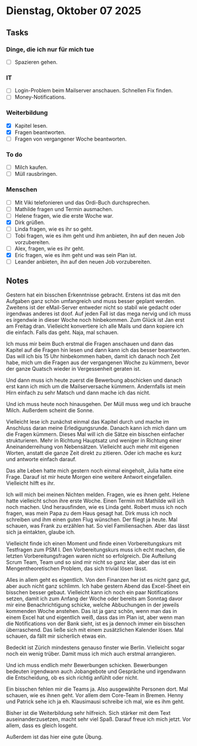 # Dienstag, Oktober 07 2025

## Tasks

### Dinge, die ich nur für mich tue

- [ ] Spazieren gehen.

### IT

- [ ] Login-Problem beim Mailserver anschauen. Schnellen Fix finden.
- [ ] Money-Notifications.

### Weiterbildung

- [X] Kapitel lesen.
- [X] Fragen beantworten.
- [ ] Fragen von vergangener Woche beantworten.

### To do

- [ ] Milch kaufen.
- [ ] Müll rausbringen.

### Menschen

- [ ] Mit Viki telefonieren und das Ordi-Buch durchsprechen.
- [ ] Mathilde fragen und Termin ausmachen.
- [ ] Helene fragen, wie die erste Woche war.
- [X] Dirk grüßen.
- [ ] Linda fragen, wie es ihr so geht.
- [ ] Tobi fragen, wie es ihm geht und ihm anbieten, ihn auf den neuen Job vorzubereiten.
- [ ] Alex, fragen, wie es ihr geht.
- [X] Eric fragen, wie es ihm geht und was sein Plan ist.
- [ ] Leander anbieten, ihn auf den neuen Job vorzubereiten.

## Notes

Gestern hat ein bisschen Erkenntnisse gebracht. Erstens ist das mit den Aufgaben ganz schön umfangreich und muss besser geplant werden. Zweitens ist der eMail-Server entweder nicht so stabil wie gedacht oder irgendwas anderes ist doof. Auf jeden Fall ist das mega nervig und ich muss es irgendwie in dieser Woche noch hinbekommen. Zum Glück ist Jan erst am Freitag dran. Vielleicht konvertiere ich alle Mails und dann kopiere ich die einfach. Falls das geht. Naja, mal schauen.

Ich muss mir beim Buch erstmal die Fragen anschauen und dann das Kapitel auf die Fragen hin lesen und dann kann ich das besser beantworten. Das will ich bis 15 Uhr hinbekommen haben, damit ich danach noch Zeit habe, mich um die Fragen aus der vergangenen Woche zu kümmern, bevor der ganze Quatsch wieder in Vergessenheit geraten ist.

Und dann muss ich heute zuerst die Bewerbung abschicken und danach erst kann ich mich um die Mailserversache kümmern. Andernfalls ist mein Hirn einfach zu sehr Matsch und dann mache ich das nicht.

Und ich muss heute noch hinausgehen. Der Müll muss weg und ich brauche Milch. Außerdem scheint die Sonne.

Vielleicht lese ich zunächst einmal das Kapitel durch und mache im Anschluss daran meine Erledigungsrunde. Danach kann ich mich dann um die Fragen kümmern. Dieses Mal will ich die Sätze ein bisschen einfacher strukturieren. Mehr in Richtung Hauptsatz und weniger in Richtung einer Aneinanderreihung von Nebensätzen. Vielleicht auch mehr mit eigenen Worten, anstatt die ganze Zeit direkt zu zitieren. Oder ich mache es kurz und antworte einfach darauf.

Das alte Leben hatte mich gestern noch einmal eingeholt, Julia hatte eine Frage. Darauf ist mir heute Morgen eine weitere Antwort eingefallen. Vielleicht hilft es ihr.

Ich will mich bei meinen Nichten melden. Fragen, wie es ihnen geht. Helene hatte vielleicht schon ihre erste Woche. Einen Termin mit Mathilde will ich noch machen. Und herausfinden, wie es Linda geht. Robert muss ich noch fragen, was mein Papa zu dem Haus gesagt hat. Dirk muss ich noch schreiben und ihm einen guten Flug wünschen. Der fliegt ja heute. Mal schauen, was Frank zu erzählen hat. So viel Familiensachen. Aber das lässt sich ja eintakten, glaube ich.

Vielleicht finde ich einen Moment und finde einen Vorbereitungskurs mit Testfragen zum PSM I. Den Vorbereitungskurs muss ich echt machen, die letzten Vorbereitungsfragen waren nicht so erfolgreich. Die Aufteilung Scrum Team, Team und so sind mir nicht so ganz klar, aber das ist ein Mengentheoretischen Problem, das sich trivial lösen lässt.

Alles in allem geht es eigentlich. Von den Finanzen her ist es nicht ganz gut, aber auch nicht ganz schlimm. Ich habe gestern Abend das Excel-Sheet ein bisschen besser gebaut. Vielleicht kann ich noch ein paar Notifications setzen, damit ich zum Anfang der Woche oder bereits am Sonntag davor mir eine Benachrichtigung schicke, welche Abbuchungen in der jeweils kommenden Woche anstehen. Das ist ja ganz schön, wenn man das in einem Excel hat und eigentlich weiß, dass das im Plan ist, aber wenn man die Notifications von der Bank sieht, ist es ja dennoch immer ein bisschen überraschend. Das ließe sich mit einem zusätzlichen Kalender lösen. Mal schauen, da fällt mir sicherlich etwas ein.

Bedeckt ist Zürich mindestens genauso finster wie Berlin. Vielleicht sogar noch ein wenig trüber. Damit muss ich mich auch erstmal arrangieren.

Und ich muss endlich mehr Bewerbungen schicken. Bewerbungen bedeuten irgendwann auch Jobangebote und Gespräche und irgendwann die Entscheidung, ob es sich richtig anfühlt oder nicht.

Ein bisschen fehlen mir die Teams ja. Also ausgewählte Personen dort. Mal schauen, wie es ihnen geht. Vor allem dem Core-Team in Bremen. Henny und Patrick sehe ich ja eh. Klausimausi schreibe ich mal, wie es ihm geht.

Bisher ist die Weiterbildung sehr hilfreich. Sich stärker mit dem Text auseinanderzusetzen, macht sehr viel Spaß. Darauf freue ich mich jetzt. Vor allem, dass es gleich losgeht.

Außerdem ist das hier eine gute Übung.
